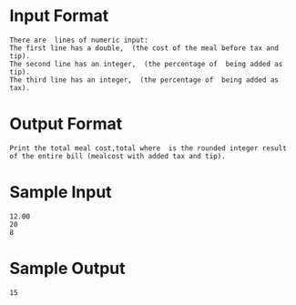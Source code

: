 
# Input Format
```
There are  lines of numeric input:
The first line has a double,  (the cost of the meal before tax and tip).
The second line has an integer,  (the percentage of  being added as tip).
The third line has an integer,  (the percentage of  being added as tax).
```
# Output Format
```
Print the total meal cost,total where  is the rounded integer result of the entire bill (mealcost with added tax and tip).
```

# Sample Input
```
12.00
20
8
```
# Sample Output
```
15
```

